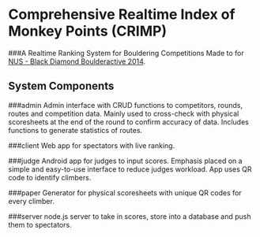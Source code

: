 # Comprehensive Realtime Index of Monkey Points (CRIMP)
###A Realtime Ranking System for Bouldering Competitions
Made to for [NUS - Black Diamond Boulderactive 2014](http://boulderactive.nusclimb.com/).

## System Components
###admin
Admin interface with CRUD functions to competitors, rounds, routes and competition data. Mainly used to cross-check with physical scoresheets at the end of the round to confirm accuracy of data. Includes functions to generate statistics of routes.

###client
Web app for spectators with live ranking.

###judge
Android app for judges to input scores. Emphasis placed on a simple and easy-to-use interface to reduce judges workload. App uses QR code to identify climbers.

###paper
Generator for physical scoresheets with unique QR codes for every climber.

###server
node.js server to take in scores, store into a database and push them to spectators.